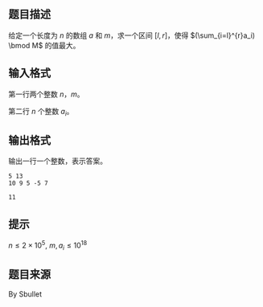 ## 题目描述

给定一个长度为 $n$ 的数组 $a$ 和 $m$，求一个区间 $[l,r]$，使得 $(\sum_{i=l}^{r}a_i) \bmod M$ 的值最大。

## 输入格式

第一行两个整数 $n$，$m$。

第二行 $n$ 个整数 $a_i$。

## 输出格式

输出一行一个整数，表示答案。

```input1
5 13
10 9 5 -5 7
```
```output1
11
```

## 提示

$n \le 2 \times 10^5,~m,a_i \le 10^{18}$
## 题目来源

By Sbullet
